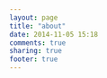 ```yaml
---
layout: page
title: "about"
date: 2014-11-05 15:18
comments: true
sharing: true
footer: true
---
```

